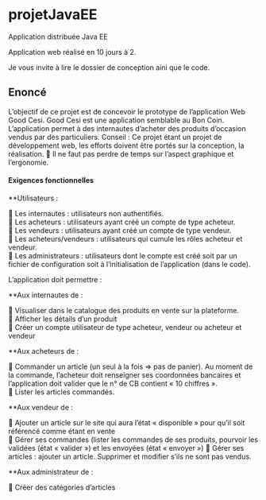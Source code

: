 # projetJavaEE
Application distribuée Java EE

Application web réalisé en 10 jours à 2. 

Je vous invite à lire le dossier de conception aini que le code. 

## Enoncé

L’objectif de ce projet est de concevoir le prototype de l’application Web Good Cesi.
Good Cesi est une application semblable au Bon Coin. L’application permet à des internautes d’acheter des produits d’occasion vendus par des particuliers.
Conseil :
Ce projet étant un projet de développement web, les efforts doivent être portés sur la conception, la réalisation.
 Il ne faut pas perdre de temps sur l’aspect graphique et l’ergonomie.

#### Exigences fonctionnelles

**Utilisateurs :

 Les internautes : utilisateurs non authentifiés.  
 Les acheteurs : utilisateurs ayant créé un compte de type acheteur.  
 Les vendeurs : utilisateurs ayant créé un compte de type vendeur.  
 Les acheteurs/vendeurs : utilisateurs qui cumule les rôles acheteur et vendeur.  
 Les administrateurs : utilisateurs dont le compte est créé soit par un fichier de configuration soit à l’initialisation de l’application (dans le code).  

L’application doit permettre :  

**Aux internautes de :

 Visualiser dans le catalogue des produits en vente sur la plateforme.  
 Afficher les détails d’un produit  
 Créer un compte utilisateur de type acheteur, vendeur ou acheteur et vendeur  

**Aux acheteurs de :

 Commander un article (un seul à la fois => pas de panier). Au moment de la commande, l’acheteur doit renseigner ses coordonnées bancaires et l’application doit valider que le n° de CB contient « 10 chiffres ».  
 Lister les articles commandés.   

**Aux vendeur de :

 Ajouter un article sur le site qui aura l’état « disponible » pour qu’il soit référencé comme étant en vente  
 Gérer ses commandes (lister les commandes de ses produits, pourvoir les validées (état « valider ») et les envoyées (état « envoyer ») 
 Gérer ses articles : ajouter un article. Supprimer et modifier s’ils ne sont pas vendus.  

**Aux administrateur de :

 Créer des catégories d’articles

